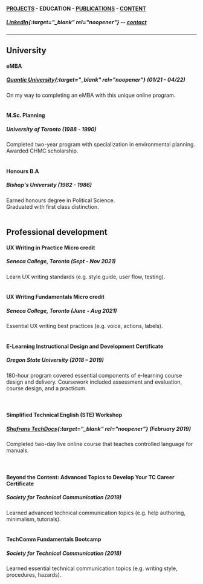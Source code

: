 #### [PROJECTS](https://writingteacher.github.io/rob-whyte) - EDUCATION - [PUBLICATIONS](https://writingteacher.github.io/rob-whyte/publications) - [CONTENT](https://writingteacher.github.io/rob-whyte/content)   

##### [LinkedIn](https://www.linkedin.com/in/robwhyte/){:target="_blank" rel="noopener"} -- <a href="mailto:robbusan@yahoo.com">contact</a>   

***     
  
## University  

#### eMBA
##### [Quantic University](https://quantic.edu/){:target="_blank" rel="noopener"} (01/21 - 04/22)    
On my way to completing an eMBA with this unique online program.  
<br />   
         
#### M.Sc. Planning
##### University of Toronto (1988 - 1990)   
Completed two-year program with specialization in environmental planning.
Awarded CHMC scholarship.   
<br />   
                  
#### Honours B.A
##### Bishop's University (1982 - 1986)  
Earned honours degree in Political Science.  
Graduated with first class distinction.   
   <br />   
   
   
## Professional development

#### UX Writing in Practice Micro credit
##### Seneca College, Toronto (Sept - Nov 2021)  
Learn UX writing standards (e.g. style guide, user flow, testing).
<br /> <br />  

#### UX Writing Fundamentals Micro credit
##### Seneca College, Toronto (June - Aug 2021)   
Essential UX writing best practices (e.g. voice, actions, labels).
<br />  <br /> 

#### E-Learning Instructional Design and Development Certificate
##### Oregon State University (2018 – 2019)  
180-hour program covered essential components of e-learning course design and delivery. 
Coursework included assessment and evaluation, course design, and a practicum.   
<br />     <br />  
#### Simplified Technical English (STE) Workshop
##### [Shufrans TechDocs](https://www.shufrans-techdocs.com/){:target="_blank" rel="noopener"} (February 2019)    
Completed two-day live online course that teaches controlled language for manuals.     
<br />  <br />      
#### Beyond the Content: Advanced Topics to Develop Your TC Career Certificate
##### Society for Technical Communication (2019)    
Learned advanced technical communication topics (e.g. help authoring, minimalism, tutorials).
<br />  <br />    
  
#### TechComm Fundamentals Bootcamp
##### Society for Technical Communication (2018)  
Learned essential technical communication topics (e.g. writing style, procedures, hazards).
